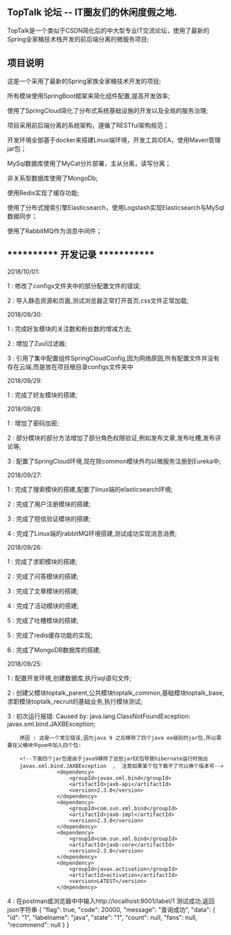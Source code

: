 
## TopTalk 论坛 -- IT圈友们的休闲度假之地. 

TopTalk是一个类似于CSDN简化后的中大型专业IT交流论坛，使用了最新的Spring全家桶技术栈开发的前后端分离的微服务项目;
   
##  项目说明

这是一个采用了最新的Spring家族全家桶技术开发的项目;

所有模块使用SpringBoot框架来简化组件配置,提高开发效率;

使用了SpringCloud简化了分布式系统基础设施的开发以及全局的服务治理;

项目采用前后端分离的系统架构，遵循了RESTful架构规范；    
                      
开发环境全部基于docker来搭建Linux端环境，开发工具IDEA，使用Maven管理jar包；

MySql数据库使用了MyCat分片部署，主从分离，读写分离；

非关系型数据库使用了MongoDb;

使用Redis实现了缓存功能;

使用了分布式搜索引擎Elasticsearch，使用Logstash实现Elasticsearch与MySql数据同步；

使用了RabbitMQ作为消息中间件；


## ********** 开发记录 ***********

2018/10/01:

1 : 修改了configs文件夹中的部分配置文件的错误;

2 : 导入静态资源和页面,测试浏览器正常打开首页,css文件正常加载;

2018/09/30:

1 : 完成好友模块的关注数和粉丝数的增减方法;

2 : 增加了Zuul过滤器;

3 : 引用了集中配置组件SpringCloudConfig,因为网络原因,所有配置文件并没有存在云端,而是放在项目根目录configs文件夹中

2018/09/29:

1 : 完成了好友模块的搭建;

2018/09/28:

1 : 增加了密码加密;

2 : 部分模块的部分方法增加了部分角色权限验证,例如发布文章,发布吐槽,发布评论等;

3 : 配置了SpringCloud环境,现在除common模块外均以微服务注册到Eureka中;

2018/09/27:

1 : 完成了搜索模块的搭建,配置了linux端的elasticsearch环境;

2 : 完成了用户注册模块的搭建;

3 : 完成了短信验证模块的搭建;

4 : 完成了Linux端的rabbitMQ环境搭建,测试成功实现消息消费;

2018/09/26:

1 : 完成了求职模块的搭建;

2 : 完成了问答模块的搭建;

3 : 完成了文章模块的搭建;

4 : 完成了活动模块的搭建;

5 : 完成了吐槽模块的搭建;

5 : 完成了redis缓存功能的实现;

6 : 完成了MongoDB数据库的搭建;

2018/09/25:

1 : 配置开发环境,创建数据库,执行sql语句文件;

2 : 创建父模块toptalk_parent,公共模块toptalk_common,基础模块toptalk_base,求职模块toptalk_recruit的基础业务,执行模块测试;

3 : 初次运行报错:
        Caused by: java.lang.ClassNotFoundException: javax.xml.bind.JAXBException;
        
        原因 : 这是一个常见错误,因为java 9 之后移除了四个java ee级别的jar包,所以需要在父模块中pom中加入四个包:
        
        <!--下面四个jar包是由于java9移除了这些jarEE包导致hibernate运行时抛出
        javax.xml.bind.JAXBException  ,  注意如果某个包下载不了可以换个版本号-->
                    <dependency>
                        <groupId>javax.xml.bind</groupId>
                        <artifactId>jaxb-api</artifactId>
                        <version>2.3.0</version>
                    </dependency>
                    <dependency>
                        <groupId>com.sun.xml.bind</groupId>
                        <artifactId>jaxb-impl</artifactId>
                        <version>2.3.0</version>
                    </dependency>
                    <dependency>
                        <groupId>com.sun.xml.bind</groupId>
                        <artifactId>jaxb-core</artifactId>
                        <version>2.3.0</version>
                    </dependency>
                    <dependency>
                        <groupId>javax.activation</groupId>
                        <artifactId>activation</artifactId>
                        <version>LATEST</version>
                    </dependency>
                    
4 : 在postman或浏览器中中输入http://localhost:9001/label/1   测试成功,返回json字符串
            {
                "flag": true,
                "code": 20000,
                "message": "查询成功",
                "data": {
                    "id": "1",
                    "labelname": "java",
                    "state": "1",
                    "count": null,
                    "fans": null,
                    "recommend": null
                }
            }